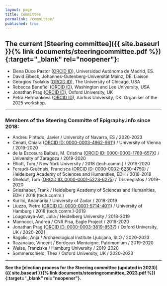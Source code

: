 ```yaml
---
layout: page
title: Committee
permalink: /committee/
published: true
---
```


## The current [Steering committee]({{ site.baseurl }}{% link documents/steeringcommittee.pdf %}){:target="_blank" rel="noopener"}:

* Elena Duce Pastor (<a href="https://orcid.org/0000-0003-0604-2300" target="blank">ORCID ID</a>), Universidad Autónoma de Madrid, ES. 
* David Eibeck, Johannes-Gutenberg-Universität Mainz, DE. Liaison
* Georgios Tsolakis (<a href="https://orcid.org/0000-0001-9555-4038" target="blank">ORCID ID</a>), The University of Chicago, USA 
* Rebecca Benefiel (<a href="https://orcid.org/0000-0002-3312-1517" target="blank">ORCID ID</a>), Washington and Lee University, USA
* Jonathan Prag (<a href="https://orcid.org/0000-0003-3819-8537" target="blank">ORCID ID</a>), Oxford University, UK
* Petra Hermankova (<a href="https://orcid.org/0000-0002-6349-0540" target="blank">ORCID ID</a>), Aarhus University, DK. Organiser of the 2025 workshop.



---

### Members of the Steering Committe of Epigraphy.info since 2018:

* Andreu Pintado, Javier / University of Navarra, ES / 2020-2023
* Cenati, Chiara (<a href="https://orcid.org/0000-0003-4962-9611" target="blank">ORCID ID: 0000-0003-4962-9611</a>) / University of Vienna / 2019-2020
* de la Escosura Balbas, M. Cristina (<a href="https://orcid.org/0000-0003-1769-657X" target="blank">ORCID ID: 0000-0003-1769-657X</a>) / University of Zaragoza / 2019-2020
* Elliott, Tom / New York University / 2018 (tech.comm.) / 2019-2020
* Feraudi-Gruénais, Francisca (<a href="https://orcid.org/0000-0002-6230-4750" target="blank">ORCID ID: 0000-0002-6230-4750</a>) / Heidelberg Academy of Sciences and Humanities, EDH / 2018-2019
* Gheldof, Tom (<a href="https://orcid.org/0000-0001-5223-6275" target="blank">ORCID ID: 0000-0001-5223-6275</a>) / Trismegistos / 2019-2020
* Grieshaber, Frank / Heidelberg Academy of Sciences and Humanities, EDH / 2018 (tech.comm.)
* Kurilić, Anamarija / University of Zadar / 2018-2019
* Liuzzo, Pietro (<a href="https://orcid.org/0000-0001-5714-4011" target="blank">ORCID ID: 0000-0001-5714-4011</a>) / University of Hamburg / 2018 (tech.comm.)-2019
* Lougovaya-Ast, Julia / Heidelberg University / 2018-2019
* Mannocci, Andrea / CNR Pisa, Eagle Project / 2019-2020
* Jonathan Prag (<a href="https://orcid.org/0000-0003-3819-8537" target="blank">ORCID ID: 0000-0003-3819-8537</a>) / Oxford University, UK / 2020-2021
* Ragolic, Anja / Archaeological Institute Ljubljana, SLO / 2020-2023
* Razanajao, Vincent / Bordeaux Montaigne, Patrimonium / 2019-2020
* Weise, Franziska / Hamburg University / 2019-2020
* Sommerschield, Thea / Oxford University, UK / 2020-2023


---

**See the [election process for the Steering committee (updated in 2023)]({{ site.baseurl }}{% link documents/steeringcommittee_2023.pdf %}){:target="_blank" rel="noopener"}.**
